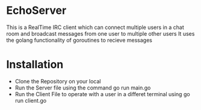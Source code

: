 # EchoServer
This is a RealTime IRC client which can connect multiple users in a chat room and broadcast messages from one user to multiple other users
It uses the golang functionality of goroutines to recieve messages 

# Installation
* Clone the Repository on your local
* Run the Server file using the command go run main.go
* Run the Client File to operate with a user in a differet terminal using go run client.go
